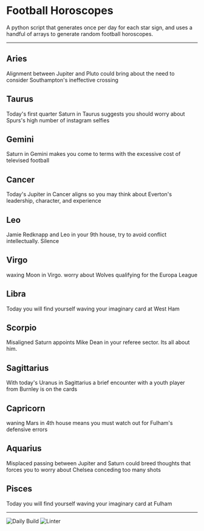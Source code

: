# Football Horoscopes

A python script that generates once per day for each star sign, and uses a handful of arrays to generate random football horoscopes.

---

<!-- horoscopes_item starts -->
<h2>Aries</h2><p>Alignment between Jupiter and Pluto could bring about the need to consider Southampton's ineffective crossing</p><h2>Taurus</h2><p>Today's first quarter Saturn in Taurus suggests you should worry about Spurs's high number of instagram selfies</p><h2>Gemini</h2><p>Saturn in Gemini makes you come to terms with the excessive cost of televised football</p><h2>Cancer</h2><p>Today's Jupiter in Cancer aligns so you may think about Everton's leadership, character, and experience</p><h2>Leo</h2><p>Jamie Redknapp and Leo in your 9th house, try to avoid conflict intellectually. Silence</p><h2>Virgo</h2><p>waxing Moon in Virgo. worry about Wolves qualifying for the Europa League</p><h2>Libra</h2><p>Today you will find yourself waving your imaginary card at West Ham</p><h2>Scorpio</h2><p>Misaligned Saturn appoints Mike Dean in your referee sector. Its all about him.</p><h2>Sagittarius</h2><p>With today's Uranus in Sagittarius a brief encounter with a youth player from Burnley is on the cards</p><h2>Capricorn</h2><p>waning Mars in 4th house means you must watch out for Fulham's defensive errors</p><h2>Aquarius</h2><p>Misplaced passing between Jupiter and Saturn could breed thoughts that forces you to worry about Chelsea conceding too many shots</p><h2>Pisces</h2><p>Today you will find yourself waving your imaginary card at Fulham</p>
<!-- horoscopes_item ends -->

---

![Daily Build](https://github.com/MatBenfield/horofootball.thechels.uk/workflows/Daily%20Build/badge.svg) ![Linter](https://github.com/MatBenfield/horofootball.thechels.uk/workflows/Linter/badge.svg)
